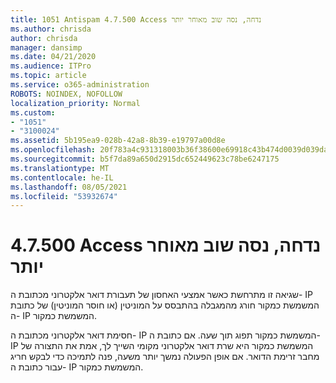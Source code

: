 ```yaml
---
title: 1051 Antispam 4.7.500 Access נדחה, נסה שוב מאוחר יותר
ms.author: chrisda
author: chrisda
manager: dansimp
ms.date: 04/21/2020
ms.audience: ITPro
ms.topic: article
ms.service: o365-administration
ROBOTS: NOINDEX, NOFOLLOW
localization_priority: Normal
ms.custom:
- "1051"
- "3100024"
ms.assetid: 5b195ea9-028b-42a8-8b39-e19797a00d8e
ms.openlocfilehash: 20f783a4c931318003b36f38600e69918c43b474d0039d039da25684c865c5e9
ms.sourcegitcommit: b5f7da89a650d2915dc652449623c78be6247175
ms.translationtype: MT
ms.contentlocale: he-IL
ms.lasthandoff: 08/05/2021
ms.locfileid: "53932674"
---
```

# <a name="47500-access-denied-please-try-again-later"></a>4.7.500 Access נדחה, נסה שוב מאוחר יותר

שגיאה זו מתרחשת כאשר אמצעי האחסון של תעבורת דואר אלקטרוני מכתובת ה- IP המשמשת כמקור חורג מהמגבלה בהתבסס על המוניטין (או חוסר המוניטין) של כתובת ה- IP המשמשת כמקור.

חסימת דואר אלקטרוני מכתובת ה- IP המשמשת כמקור תפוג תוך שעה. אם כתובת ה- IP המשמשת כמקור היא שרת דואר אלקטרוני מקומי השייך לך, אמת את התצורה של מחבר זרימת הדואר. אם אופן הפעולה נמשך יותר משעה, פנה לתמיכה כדי לבקש חריג עבור כתובת ה- IP המשמשת כמקור.
